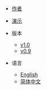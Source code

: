 - [作者](https://vonng.com/en/)
- [演示](http://demo.pigsty.cc)

- 版本
  - [v1.0](/)
  - [v0.9](http://v0.pigsty.cc)

- 语言
  - [English](/)
  - [简体中文](/zh-cn/)
